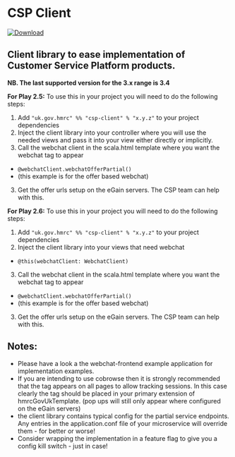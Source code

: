 CSP Client
==========
[ ![Download](https://api.bintray.com/packages/hmrc/releases/csp-client/images/download.svg) ](https://bintray.com/hmrc/releases/csp-client/_latestVersion)

Client library to ease implementation of Customer Service Platform products.
----------------------------------------------------------------------------

**NB. The last supported version for the 3.x range is 3.4**

**For Play 2.5:**
To use this in your project you will need to do the following steps:

1. Add `"uk.gov.hmrc" %% "csp-client" % "x.y.z"` to your project dependencies
2. Inject the client library into your controller where you will use the needed views and pass it into your view either directly or implicitly. 
3. Call the webchat client in the scala.html template where you want the webchat tag to appear
  * `@webchatClient.webchatOfferPartial()`
  * (this example is for the offer based webchat)
3. Get the offer urls setup on the eGain servers. The CSP team can help with this.     

**For Play 2.6:**
To use this in your project you will need to do the following steps:

1. Add `"uk.gov.hmrc" %% "csp-client" % "x.y.z"` to your project dependencies
2. Inject the client library into your views that need webchat
  * `@this(webchatClient: WebchatClient)`
3. Call the webchat client in the scala.html template where you want the webchat tag to appear
  * `@webchatClient.webchatOfferPartial()`
  * (this example is for the offer based webchat)
3. Get the offer urls setup on the eGain servers. The CSP team can help with this. 

Notes:
------

  * Please have a look a the webchat-frontend example application for implementation examples.
  * If you are intending to use cobrowse then it is strongly recommended that the tag appears on all pages to allow tracking sessions.
  In this case clearly the tag should be placed in your primary extension of hmrcGovUkTemplate. (pop ups will still only appear where configured on the eGain servers)
  * the client library contains typical config for the partial service endpoints.  Any entries in the application.conf file of your microservice will override them - for better or worse!
  * Consider wrapping the implementation in a feature flag to give you a config kill switch - just in case!

